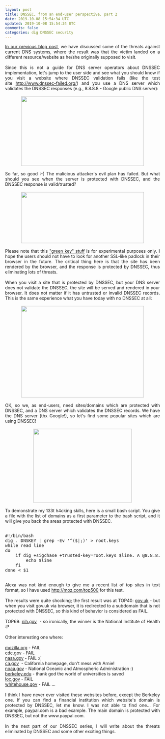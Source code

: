 ```yaml
---           
layout: post
title: DNSSEC, from an end-user perspective, part 2
date: 2019-10-08 15:54:34 UTC
updated: 2019-10-08 15:54:34 UTC
comments: false
categories: dig DNSSEC security
---
```

<div style="text-align: justify;"><a href="http://jumpespjump.blogspot.hu/2013/12/dnssec-from-end-user-perspective-part-1.html">In our previous blog post</a>, we have discussed some of the threats against current DNS systems, where the result was that the victim landed on a different resource/website as he/she originally supposed to visit.</div><div style="text-align: justify;"><br /></div><div style="text-align: justify;">Since this is not a guide for DNS server operators about DNSSEC implementation, let's jump to the user side and see what you should know if you visit a website where DNSSEC validation fails (like the test site&nbsp;<a href="http://www.dnssec-failed.org/" target="_blank">http://www.dnssec-failed.org/</a>)&nbsp;and you use a DNS server which validates the DNSSEC responses (e.g., 8.8.8.8 - Google public DNS server):</div><br /><div class="separator" style="clear: both; text-align: center;"><a href="http://1.bp.blogspot.com/-bOuZovHT-74/UscljO7EpxI/AAAAAAAABkQ/6Lj_g8_n1uw/s1600/dnssec_notreachable.png" style="margin-left: 1em; margin-right: 1em;"><img border="0" height="226" src="https://1.bp.blogspot.com/-bOuZovHT-74/UscljO7EpxI/AAAAAAAABkQ/6Lj_g8_n1uw/s400/dnssec_notreachable.png" width="400" /></a></div><br /><div style="text-align: justify;">So far, so good :-) The malicious attacker's evil plan has failed. But what should you see when the server is protected with DNSSEC, and the DNSSEC response is valid/trusted?</div><br /><div class="separator" style="clear: both; text-align: center;"><a href="http://2.bp.blogspot.com/-Jr0-MWqlvKM/Usclh5SkNTI/AAAAAAAABj0/DWoqYyyTn50/s1600/DNSSEC_valid.png" style="margin-left: 1em; margin-right: 1em;"><img border="0" height="166" src="https://2.bp.blogspot.com/-Jr0-MWqlvKM/Usclh5SkNTI/AAAAAAAABj0/DWoqYyyTn50/s400/DNSSEC_valid.png" width="400" /></a></div><br /><div style="text-align: justify;">Please note that this <a href="https://addons.mozilla.org/en-us/firefox/addon/dnssec-validator/" target="_blank">"green key" stuff</a> is for experimental purposes only. I hope the users should not have to look for another SSL-like padlock in their browser in the future. The critical thing here is that the site has been rendered by the browser, and the response is protected by DNSSEC, thus eliminating lots of threats.</div><div style="text-align: justify;"><br /></div><div style="text-align: justify;">When you visit a site that is protected by DNSSEC, but your DNS server does not validate the DNSSEC, the site will be served and rendered in your browser. It does not matter if it has untrusted or invalid DNSSEC records. This is the same experience what you have today with no DNSSEC at all:</div><br /><div class="separator" style="clear: both; text-align: center;"><a href="http://4.bp.blogspot.com/-Umj7BGuIAS8/UscoZmelRsI/AAAAAAAABkg/xg8Ba-L0ryw/s1600/dnssec_untr.png" style="margin-left: 1em; margin-right: 1em;"><img border="0" height="297" src="https://4.bp.blogspot.com/-Umj7BGuIAS8/UscoZmelRsI/AAAAAAAABkg/xg8Ba-L0ryw/s400/dnssec_untr.png" width="400" /></a></div><br /><div style="text-align: justify;">OK, so we, as end-users, need sites/domains which are protected with DNSSEC, and a DNS server which validates the DNSSEC records. We have the DNS server (thx Google!), so let's find some popular sites which are using DNSSEC!</div><br /><div class="separator" style="clear: both; text-align: center;"><a href="http://1.bp.blogspot.com/-oTIEAy-xR1A/UscqCle57wI/AAAAAAAABks/95fnSO1RbOo/s1600/44540147.jpg" style="margin-left: 1em; margin-right: 1em;"><img border="0" height="240" src="https://1.bp.blogspot.com/-oTIEAy-xR1A/UscqCle57wI/AAAAAAAABks/95fnSO1RbOo/s320/44540147.jpg" width="320" /></a></div><br /><div style="text-align: justify;">To demonstrate my 133t h4cking skills, here is a small bash script. You give a file with the list of domains as a first parameter to the bash script, and it will give you back the areas protected with DNSSEC.</div><div style="text-align: justify;"><br /></div><div style="text-align: justify;"></div><pre class="prettyprint linenums lang-bash">#!/bin/bash<br />dig . DNSKEY | grep -Ev '^($|;)' &gt; root.keys<br />while read line<br />do<br />    if dig +sigchase +trusted-key=root.keys $line. A @8.8.8.8 | grep --quiet "DNSSEC validation is ok: SUCC"; then<br />        echo $line<br />    fi<br />done &lt; $1<br /></pre><div style="text-align: justify;"><br /></div><div style="text-align: justify;">Alexa was not kind enough to give me a recent list of top sites in text format, so I have used&nbsp;<a href="http://moz.com/top500">http://moz.com/top500</a> for this test.</div><div style="text-align: justify;"><br /></div><div style="text-align: justify;">The results were quite shocking; the first result was at TOP40: <a href="http://gov.uk/">gov.uk</a> - but when you visit gov.uk via browser, it is redirected to a subdomain that is not protected with DNSSEC, so this kind of behavior is considered as FAIL.</div><div style="text-align: justify;"><br /></div><div style="text-align: justify;">TOP69: <a href="http://nih.gov/">nih.gov</a> &nbsp;- so ironically, the winner is the National Institute of Health :P</div><div style="text-align: justify;"><br />Other interesting one where:<br /><br /></div><div style="text-align: justify;"><a href="http://mozilla.org/">mozilla.org</a> - FAIL&nbsp;</div><div style="text-align: justify;"><a href="http://cdc.gov/">cdc.gov</a> - FAIL</div><div style="text-align: justify;"><a href="http://nasa.gov/">nasa.gov</a> - FAIL :(</div><div style="text-align: justify;"><a href="http://ca.gov/">ca.gov</a> &nbsp;- California homepage, don't mess with Arnie!</div><div style="text-align: justify;"><a href="http://noaa.gov/">noaa.gov</a> - National Oceanic and Atmospheric Administration :)</div><div style="text-align: justify;"><a href="http://berkeley.edu/">berkeley.edu</a> - thank god the world of universities is saved</div><div style="text-align: justify;"><a href="http://loc.gov/">loc.gov</a> - FAIL</div><div style="text-align: justify;"><a href="http://whitehouse.gov/">whitehouse.gov</a> - FAIL …</div><div style="text-align: justify;"><br /></div><div style="text-align: justify;">I think I have never ever visited these websites before, except the Berkeley one. If you can find a financial institution which website's domain is protected by DNSSEC, let me know. I was not able to find one… For example, paypal.com is a bad example. The main domain is protected with DNSSEC, but not the www.paypal.com.</div><div style="text-align: justify;"><br /></div><div style="text-align: justify;">In the next part of our DNSSEC series, I will write about the threats eliminated by DNSSEC and some other exciting things.</div>